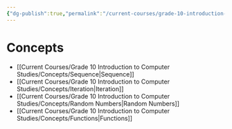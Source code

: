 ```yaml
---
{"dg-publish":true,"permalink":"/current-courses/grade-10-introduction-to-computer-studies/concepts/introduction/","dgHomeLink":false}
---
```


# Concepts
* [[Current Courses/Grade 10 Introduction to Computer Studies/Concepts/Sequence\|Sequence]]
* [[Current Courses/Grade 10 Introduction to Computer Studies/Concepts/Iteration\|Iteration]]
* [[Current Courses/Grade 10 Introduction to Computer Studies/Concepts/Random Numbers\|Random Numbers]]
* [[Current Courses/Grade 10 Introduction to Computer Studies/Concepts/Functions\|Functions]]